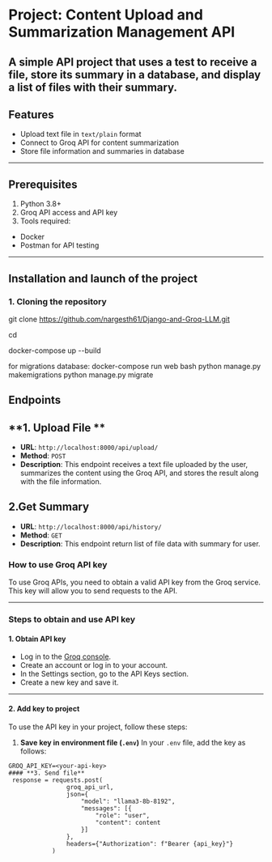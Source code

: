 # **Project: Content Upload and Summarization Management API**

A simple API project that uses a test to receive a file, store its summary in a database, and display a list of files with their summary.
---

## **Features**
- Upload text file in `text/plain` format
- Connect to Groq API for content summarization
- Store file information and summaries in  database
---

## **Prerequisites**
1. Python 3.8+
2. Groq API access and API key
3. Tools required:
- Docker
- Postman for API testing
---

## **Installation and launch of the project**

### 1. Cloning the repository

git clone https://github.com/nargesth61/Django-and-Groq-LLM.git

cd <project-directory>

docker-compose up --build

for migrations database:
docker-compose run web bash
python manage.py makemigrations
python manage.py migrate

## **Endpoints**

## **1. Upload File **
- **URL**: `http://localhost:8000/api/upload/`
- **Method**: `POST`
- **Description**: This endpoint receives a text file uploaded by the user, summarizes the content using the Groq API, and stores the result along with the file information.

## **2.Get Summary**
- **URL**: `http://localhost:8000/api/history/`
- **Method**: `GET`
- **Description**: This endpoint return list of file data with summary for user.

### **How ​​to use Groq API key**

To use Groq APIs, you need to obtain a valid API key from the Groq service. This key will allow you to send requests to the API.

---

### **Steps to obtain and use API key**

#### **1. Obtain API key**
- Log in to the [Groq console](https://console.groq.com/).
- Create an account or log in to your account.
- In the Settings section, go to the API Keys section.
- Create a new key and save it.

---

#### **2. Add key to project**
To use the API key in your project, follow these steps:

1. **Save key in environment file (`.env`)**
In your `.env` file, add the key as follows:
```plaintext
GROQ_API_KEY=<your-api-key>
#### **3. Send file**
 response = requests.post(
                groq_api_url,
                json={
                    "model": "llama3-8b-8192", 
                    "messages": [{
                        "role": "user",
                        "content": content
                    }]
                },
                headers={"Authorization": f"Bearer {api_key}"}
            )